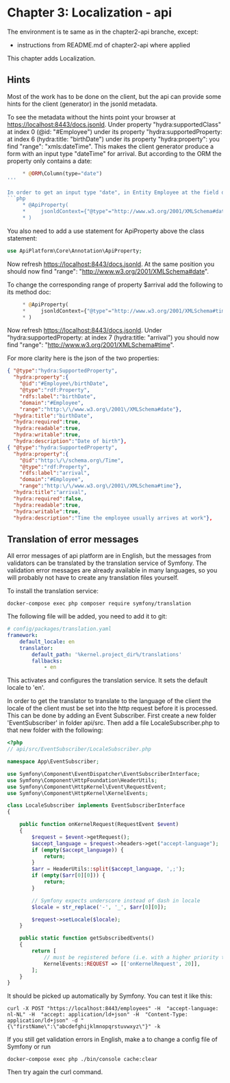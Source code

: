 Chapter 3: Localization - api
=============================

The environment is te same as in the chapter2-api branche, except:
- instructions from README.md of chapter2-api where applied

This chapter adds Localization.

Hints
-----

Most of the work has to be done on the client, but the api can provide some hints
for the client (generator) in the jsonld metadata.

To see the metadata without the hints point your browser at [https://localhost:8443/docs.jsonld](https://localhost:8443/docs.jsonld).
Under property "hydra:supportedClass" at index 0 (@id: "#Employee") 
under its property "hydra:supportedProperty: at index 6 (hydra:title: "birthDate") 
under its property "hydra:property": you find
"range": "xmls:dateTime".
This makes the client generator produce a form with an input type "dateTime" for arrival. But 
according to the ORM the property only contains a date:
```php
     * @ORM\Column(type="date")
'''

In order to get an input type "date", in Entity Employee at the field doc above private $birthDate add:
```php
     * @ApiProperty(
     *     jsonldContext={"@type"="http://www.w3.org/2001/XMLSchema#date"}
     * )
```
You also need to add a use statement for ApiProperty above the class statement:
```php
use ApiPlatform\Core\Annotation\ApiProperty;
```

Now refresh [https://localhost:8443/docs.jsonld](https://localhost:8443/docs.jsonld).
At the same position you should now find
"range": "http://www.w3.org/2001/XMLSchema#date".

To change the corresponding range of property $arrival add the following to its method doc:
```php
     * @ApiProperty(
     *     jsonldContext={"@type"="http://www.w3.org/2001/XMLSchema#time"}
     * )
```

Now refresh [https://localhost:8443/docs.jsonld](https://localhost:8443/docs.jsonld).
Under "hydra:supportedProperty: at index 7 (hydra:title: "arrival") you should now find
"range": "http://www.w3.org/2001/XMLSchema#time".

For more clarity here is the json of the two properties:
```json
{ "@type":"hydra:SupportedProperty",
  "hydra:property":{
    "@id":"#Employee\/birthDate",
    "@type":"rdf:Property",
    "rdfs:label":"birthDate",
    "domain":"#Employee",
    "range":"http:\/\/www.w3.org\/2001\/XMLSchema#date"},
  "hydra:title":"birthDate",
  "hydra:required":true,
  "hydra:readable":true,
  "hydra:writable":true,
  "hydra:description":"Date of birth"},
{ "@type":"hydra:SupportedProperty",
  "hydra:property":{
    "@id":"http:\/\/schema.org\/Time",
    "@type":"rdf:Property",
    "rdfs:label":"arrival",
    "domain":"#Employee",
    "range":"http:\/\/www.w3.org\/2001\/XMLSchema#time"},
  "hydra:title":"arrival",
  "hydra:required":false,
  "hydra:readable":true,
  "hydra:writable":true,
  "hydra:description":"Time the employee usually arrives at work"},
```

Translation of error messages
-----------------------------

All error messages of api platform are in English, but the messages 
from validators can be translated by the translation service of Symfony.
The validation error messages are already available in many languages,
so you will probably not have to create any translation files yourself.

To install the translation service:
```shell
docker-compose exec php composer require symfony/translation
```

The following file will be added, you need to add it to git:
```yaml
# config/packages/translation.yaml
framework:
    default_locale: en
    translator:
        default_path: '%kernel.project_dir%/translations'
        fallbacks:
            - en

```
This activates and configures the translation service. It sets
the default locale to 'en'. 

In order to get the translator to translate to the language of the client 
the locale of the client must be set into the http request before it is processed.
This can be done by adding an Event Subscriber. First create a new folder
'EventSubscriber' in folder api/src. Then add a file LocaleSubscriber.php
to that new folder with the following:
```php
<?php
// api/src/EventSubscriber/LocaleSubscriber.php

namespace App\EventSubscriber;

use Symfony\Component\EventDispatcher\EventSubscriberInterface;
use Symfony\Component\HttpFoundation\HeaderUtils;
use Symfony\Component\HttpKernel\Event\RequestEvent;
use Symfony\Component\HttpKernel\KernelEvents;

class LocaleSubscriber implements EventSubscriberInterface
{

    public function onKernelRequest(RequestEvent $event)
    {
        $request = $event->getRequest();
        $accept_language = $request->headers->get("accept-language");
        if (empty($accept_language)) {
            return;
        }
        $arr = HeaderUtils::split($accept_language, ',;');
        if (empty($arr[0][0])) {
            return;
        }

        // Symfony expects underscore instead of dash in locale
        $locale = str_replace('-', '_', $arr[0][0]);

        $request->setLocale($locale);
    }

    public static function getSubscribedEvents()
    {
        return [
            // must be registered before (i.e. with a higher priority than) the default Locale listener
            KernelEvents::REQUEST => [['onKernelRequest', 20]],
        ];
    }
}
```

It should be picked up automatically by Symfony. You can test it like this:
```shell
curl -X POST "https://localhost:8443/employees" -H  "accept-language: nl-NL" -H  "accept: application/ld+json" -H  "Content-Type: application/ld+json" -d "{\"firstName\":\"abcdefghijklmnopqrstuvwxyz\"}" -k
```

If you still get validation errors in English, make a to change a config file of Symfony
or run 
```shell
docker-compose exec php ./bin/console cache:clear
```

Then try again the curl command.
